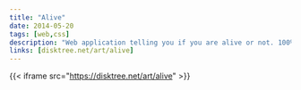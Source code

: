 ```yaml
---
title: "Alive"
date: 2014-05-20
tags: [web,css]
description: "Web application telling you if you are alive or not. 100% CSS."
links: [disktree.net/art/alive]
---
```

{{< iframe src="https://disktree.net/art/alive" >}}
